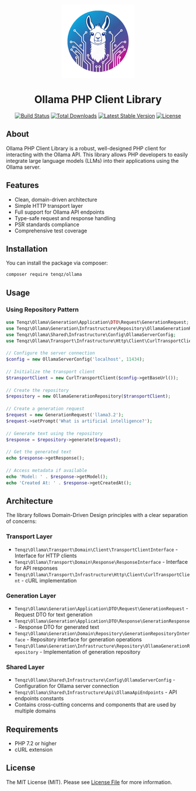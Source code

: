 <p align="center">
<img src="logo.png" alt="Ollama PHP Client Library" width="200">
</p>

<h1 align="center">Ollama PHP Client Library</h1>

<p align="center">
<a href="https://github.com/tenqz/ollama/actions"><img src="https://github.com/tenqz/ollama/workflows/Tests/badge.svg" alt="Build Status"></a>
<a href="https://packagist.org/packages/tenqz/ollama"><img src="https://img.shields.io/packagist/dt/tenqz/ollama" alt="Total Downloads"></a>
<a href="https://packagist.org/packages/tenqz/ollama"><img src="https://img.shields.io/packagist/v/tenqz/ollama" alt="Latest Stable Version"></a>
<a href="https://packagist.org/packages/tenqz/ollama"><img src="https://img.shields.io/packagist/l/tenqz/ollama" alt="License"></a>
</p>

## About

Ollama PHP Client Library is a robust, well-designed PHP client for interacting with the Ollama API. This library allows PHP developers to easily integrate large language models (LLMs) into their applications using the Ollama server.

## Features

- Clean, domain-driven architecture
- Simple HTTP transport layer
- Full support for Ollama API endpoints
- Type-safe request and response handling
- PSR standards compliance
- Comprehensive test coverage

## Installation

You can install the package via composer:

```bash
composer require tenqz/ollama
```

## Usage

### Using Repository Pattern

```php
use Tenqz\Ollama\Generation\Application\DTO\Request\GenerationRequest;
use Tenqz\Ollama\Generation\Infrastructure\Repository\OllamaGenerationRepository;
use Tenqz\Ollama\Shared\Infrastructure\Config\OllamaServerConfig;
use Tenqz\Ollama\Transport\Infrastructure\Http\Client\CurlTransportClient;

// Configure the server connection
$config = new OllamaServerConfig('localhost', 11434);

// Initialize the transport client
$transportClient = new CurlTransportClient($config->getBaseUrl());

// Create the repository
$repository = new OllamaGenerationRepository($transportClient);

// Create a generation request
$request = new GenerationRequest('llama3.2');
$request->setPrompt('What is artificial intelligence?');

// Generate text using the repository
$response = $repository->generate($request);

// Get the generated text
echo $response->getResponse();

// Access metadata if available
echo 'Model: ' . $response->getModel();
echo 'Created At: ' . $response->getCreatedAt();
```

## Architecture

The library follows Domain-Driven Design principles with a clear separation of concerns:

### Transport Layer
- `Tenqz\Ollama\Transport\Domain\Client\TransportClientInterface` - Interface for HTTP clients
- `Tenqz\Ollama\Transport\Domain\Response\ResponseInterface` - Interface for API responses
- `Tenqz\Ollama\Transport\Infrastructure\Http\Client\CurlTransportClient` - cURL implementation

### Generation Layer
- `Tenqz\Ollama\Generation\Application\DTO\Request\GenerationRequest` - Request DTO for text generation
- `Tenqz\Ollama\Generation\Application\DTO\Response\GenerationResponse` - Response DTO for generated text
- `Tenqz\Ollama\Generation\Domain\Repository\GenerationRepositoryInterface` - Repository interface for generation operations
- `Tenqz\Ollama\Generation\Infrastructure\Repository\OllamaGenerationRepository` - Implementation of generation repository

### Shared Layer
- `Tenqz\Ollama\Shared\Infrastructure\Config\OllamaServerConfig` - Configuration for Ollama server connection
- `Tenqz\Ollama\Shared\Infrastructure\Api\OllamaApiEndpoints` - API endpoints constants
- Contains cross-cutting concerns and components that are used by multiple domains

## Requirements

- PHP 7.2 or higher
- cURL extension

## License

The MIT License (MIT). Please see [License File](LICENSE) for more information.
